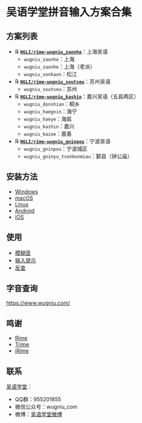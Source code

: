# 吴语学堂拼音输入方案合集

## 方案列表

- ℞ **[`NGLI/rime-wugniu_zaonhe`](https://github.com/NGLI/rime-wugniu_zaonhe)**：上海吴语
    - `wugniu_zaonhe`：上海
    - `wugniu_zaonhe`：上海（老派）
    - `wugniu_sonkaon`：松江
- ℞ **[`NGLI/rime-wugniu_soutseu`](https://github.com/NGLI/rime-wugniu_soutseu)**：苏州吴语
    - `wugniu_soutseu`：苏州
- ℞ **[`NGLI/rime-wugniu_kashin`](https://github.com/NGLI/rime-wugniu_kashin)**：嘉兴吴语（五县两区）
    - `wugniu_donshian`：桐乡
    - `wugniu_haegnin`：海宁
    - `wugniu_haeye`：海盐
    - `wugniu_kashin`：嘉兴
    - `wugniu_kazoe`：嘉善
- ℞ **[`NGLI/rime-wugniu_gninpou`](https://github.com/NGLI/rime-wugniu_gninpou)**：宁波吴语
    - `wugniu_gninpou`：宁波城区
    - `wugniu_gninyu_tsonkonmiau`：鄞县（钟公庙）

## 安装方法

- [Windows](安装方法/Windows.md)
- [macOS](安装方法/macOS.md)
- [Linux](安装方法/Linux.md)
- [Android](安装方法/Android.md)
- [iOS](安装方法/iOS.md)

## 使用

- [模糊音](使用/模糊音.md)
- [输入提示](使用/输入提示.md)
- [反查](使用/反查.md)

## 字音查询

https://www.wugniu.com/

## 鸣谢

- [Rime](https://rime.im/)
- [Trime](https://github.com/osfans/trime)
- [iRime](https://github.com/jimmy54/iRime)

## 联系

[吴语学堂](https://www.wugniu.com/)：

- QQ群：955201855
- 微信公众号：wugniu_com
- 微博：[吴语学堂微博](https://weibo.com/u/6541762299)
